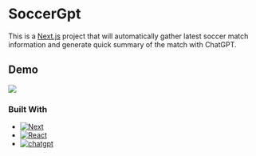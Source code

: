 # SoccerGpt
This is a [Next.js](https://nextjs.org/) project that will automatically gather latest soccer match information and generate quick summary of the match with ChatGPT.

## Demo
![](https://github.com/mikelin0804/soccerGPT/tree/main/public/soccergpt_demo.gif)



### Built With

* [![Next][Next.js]][Next-url]
* [![React][React.js]][React-url]
* [![chatgpt][ChatGPT]][gpt-url]


[Next.js]: https://img.shields.io/badge/next.js-000000?style=for-the-badge&logo=nextdotjs&logoColor=white
[Next-url]: https://nextjs.org/
[React.js]: https://img.shields.io/badge/React-20232A?style=for-the-badge&logo=react&logoColor=61DAFB
[React-url]: https://reactjs.org/
[ChatGPT]: https://img.shields.io/badge/chatGPT-74aa9c?logo=openai&logoColor=white
[gpt-url]: https://openai.com/blog/chatgpt
